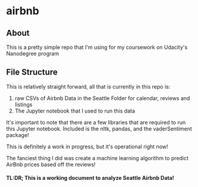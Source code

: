 # airbnb
<h2>About</h2>
<p>This is a pretty simple repo that I'm using for my coursework on Udacity's Nanodegree program</p>

<h2>File Structure</h2>
<p>This is relatively straight forward, all that is currently in this repo is:
<ol><li>raw CSVs of Airbnb Data in the Seattle Folder for calendar, reviews and listings</li>
<li>The Jupyter notebook that I used to run this data</li>
</ol>
</p>
<p>It's important to note that there are a few libraries that are required to run this Jupyter notebook.
Included is the nltk, pandas, and the vaderSentiment package!</p>
<p>This is definitely a work in progress, but it's operational right now!</p>
<p>The fanciest thing I did was create a machine learning algorithm to predict AirBnb prices based off the reviews!</p>
<h4>TL:DR; This is a working document to analyze Seattle Airbnb Data!</h4>

